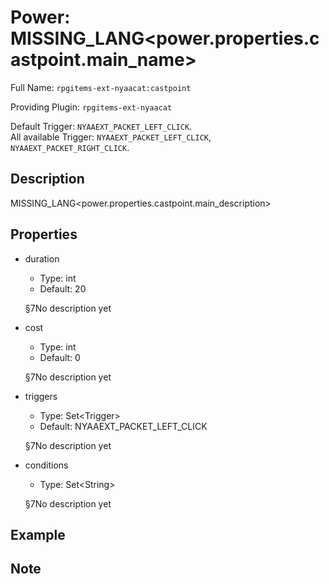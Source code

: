 # Power: MISSING_LANG<power.properties.castpoint.main_name>

<!-- This file is generated ingame by `/rpgitem gen-wiki`. -->
<!-- Please only edit between "beginCustomXXXX" and "endCustomXXXX".  -->
<!-- If you want to edit description of this power or property, -->
<!-- please edit corresponding section in "resources/lang/en_US.yml" -->

Full Name: `rpgitems-ext-nyaacat:castpoint`

Providing Plugin: `rpgitems-ext-nyaacat`

Default Trigger: `NYAAEXT_PACKET_LEFT_CLICK`.  
All available Trigger: `NYAAEXT_PACKET_LEFT_CLICK`, `NYAAEXT_PACKET_RIGHT_CLICK`.

<!-- beginCustomHeader -->
<!-- endCustomHeader -->

## Description

MISSING_LANG<power.properties.castpoint.main_description>
<!-- beginCustomDescription -->
<!-- endCustomDescription -->

## Properties

* duration

  * Type: int
  * Default: 20

  §7No description yet

* cost

  * Type: int
  * Default: 0

  §7No description yet

* triggers

  * Type: Set&lt;Trigger&gt;
  * Default: NYAAEXT_PACKET_LEFT_CLICK

  §7No description yet

* conditions

  * Type: Set&lt;String&gt;

  §7No description yet

<!-- beginCustomProperties -->
<!-- endCustomProperties -->

## Example

<!-- beginCustomExample -->
<!-- endCustomExample -->

## Note

<!-- beginCustomNote -->
<!-- endCustomNote -->